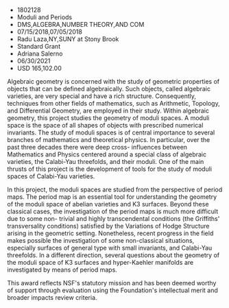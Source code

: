 
* 1802128
* Moduli and Periods
* DMS,ALGEBRA,NUMBER THEORY,AND COM
* 07/15/2018,07/05/2018
* Radu Laza,NY,SUNY at Stony Brook
* Standard Grant
* Adriana Salerno
* 06/30/2021
* USD 165,102.00

Algebraic geometry is concerned with the study of geometric properties of
objects that can be defined algebraically. Such objects, called algebraic
varieties, are very special and have a rich structure. Consequently, techniques
from other fields of mathematics, such as Arithmetic, Topology, and Differential
Geometry, are employed in their study. Within algebraic geometry, this project
studies the geometry of moduli spaces. A moduli space is the space of all shapes
of objects with prescribed numerical invariants. The study of moduli spaces is
of central importance to several branches of mathematics and theoretical
physics. In particular, over the past three decades there were deep cross-
influences between Mathematics and Physics centered around a special class of
algebraic varieties, the Calabi-Yau threefolds, and their moduli. One of the
main thrusts of this project is the development of tools for the study of moduli
spaces of Calabi-Yau varieties.

In this project, the moduli spaces are studied from the perspective of period
maps. The period map is an essential tool for understanding the geometry of the
moduli space of abelian varieties and K3 surfaces. Beyond these classical cases,
the investigation of the period maps is much more difficult due to some non-
trivial and highly transcendental conditions (the Griffiths' transversality
conditions) satisfied by the Variations of Hodge Structure arising in the
geometric setting. Nonetheless, recent progress in the field makes possible the
investigation of some non-classical situations, especially surfaces of general
type with small invariants, and Calabi-Yau threefolds. In a different direction,
several questions about the geometry of the moduli space of K3 surfaces and
hyper-Kaehler manifolds are investigated by means of period maps.

This award reflects NSF's statutory mission and has been deemed worthy of
support through evaluation using the Foundation's intellectual merit and broader
impacts review criteria.
